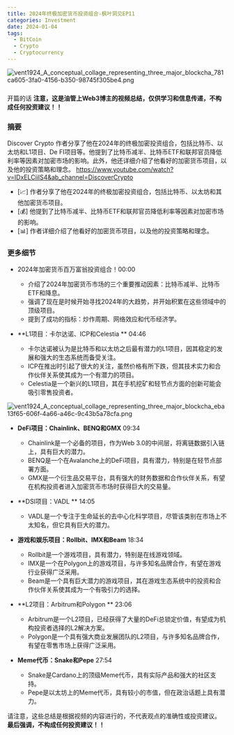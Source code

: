 ```yaml
---
title: 2024年终极加密货币投资组合-枫叶洞见EP11
categories: Investment
date: 2024-01-04
tags:
  - BitCoin
  - Crypto
  - Cryptocurrency
---
```

![vent1924_A_conceptual_collage_representing_three_major_blockcha_781ca605-3fa0-4156-b350-98745f305be4.png](https://s.draftai.cn/vent/vent1924_A_conceptual_collage_representing_three_major_blockcha_781ca605-3fa0-4156-b350-98745f305be4.png)

### 
开篇的话
**注意，这是油管上Web3博主的视频总结，仅供学习和信息传递，不构成任何投资建议！！**


### 摘要
Discover Crypto 作者分享了他在2024年的终极加密投资组合，包括比特币、以太坊和L1项目、De FI项目等。他提到了比特币减半、比特币ETF和联邦官员降低利率等因素对加密市场的影响。此外，他还详细介绍了他看好的加密货币项目，以及他的投资策略和理念。
https://www.youtube.com/watch?v=IDxELCiilS4&ab_channel=DiscoverCrypto
- [📈] 作者分享了他在2024年的终极加密投资组合，包括比特币、以太坊和其他加密货币项目。
- [💰] 他提到了比特币减半、比特币ETF和联邦官员降低利率等因素对加密市场的影响。
- [📊] 作者详细介绍了他看好的加密货币项目，以及他的投资策略和理念。


### 更多细节
- 2024年加密货币百万富翁投资组合！00:00
    
    - 介绍了2024年加密货币市场的三个重要推动因素：比特币减半、比特币ETF和降息。
    - 强调了现在是时候开始寻找2024年的大趋势，并开始积累在这些领域中的顶级项目。
    - 提到了成功的指标：炒作周期、网络效应和代币经济学。


- **L1项目：卡尔达诺、ICP和Celestia ** 04:46
    
    - 卡尔达诺被认为是比特币和以太坊之后最有潜力的L1项目，因其稳定的发展和强大的生态系统而备受关注。
    - ICP在推出时引起了很大的关注，虽然价格有所下跌，但其技术实力和合作伙伴关系使其成为一个有潜力的项目。
    - Celestia是一个新兴的L1项目，其在手机挖矿和轻节点方面的创新可能会吸引零售投资者。

![vent1924_A_conceptual_collage_representing_three_major_blockcha_eba13f65-606f-4a66-a46c-9c43b5a78cfa.png](https://s.draftai.cn/vent/vent1924_A_conceptual_collage_representing_three_major_blockcha_eba13f65-606f-4a66-a46c-9c43b5a78cfa.png)

- **DeFi项目：Chainlink、BENQ和GMX**  09:34
    
    - Chainlink是一个必备的项目，作为Web 3.0的中间层，将离链数据引入链上，具有巨大的潜力。
    - BENQ是一个在Avalanche上的DeFi项目，具有潜力，特别是在轻节点部署方面。
    - GMX是一个衍生品交易平台，具有强大的财务数据和合作伙伴关系，有望在机构投资者进入加密货币市场时获得巨大的交易量。
    
- **DSI项目：VADL ** 14:05
    
    - VADL是一个专注于生命延长的去中心化科学项目，尽管该类别在市场上不太知名，但它具有巨大的潜力。
- **游戏和娱乐项目：Rollbit、IMX和Beam**  18:34
    
    - Rollbit是一个游戏项目，具有潜力，特别是在线游戏领域。
    - IMX是一个在Polygon上的游戏项目，与许多知名品牌合作，有望在游戏行业获得广泛采用。
    - Beam是一个具有巨大潜力的游戏项目，其在游戏生态系统中的投资和合作伙伴关系使其成为一个有吸引力的选择。
    
- **L2项目：Arbitrum和Polygon ** 23:06
    
    - Arbitrum是一个L2项目，已经获得了大量的DeFi总锁定价值，有望成为机构投资者选择的L2解决方案。
    - Polygon是一个具有强大商业发展团队的L2项目，与许多知名品牌合作，有望在零售市场上获得广泛采用。
    
- **Meme代币：Snake和Pepe**  27:54
    
    - Snake是Cardano上的顶级Meme代币，具有实际产品和强大的社区支持。
    - Pepe是以太坊上的Meme代币，具有较小的市值，但在政治话题上具有潜力。

请注意，这些总结是根据视频的内容进行的，不代表观点的准确性或投资建议。
**最后强调，不构成任何投资建议！！**


